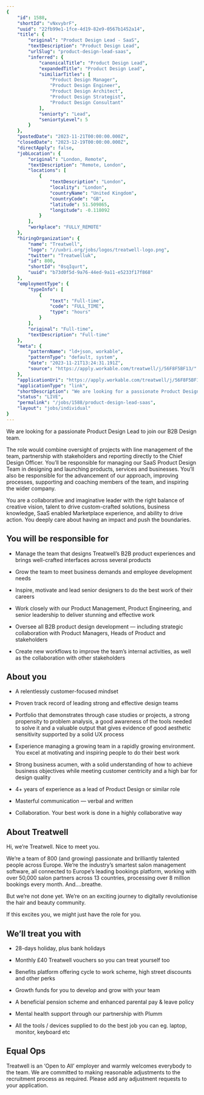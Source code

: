 ```yaml
---
{
	"id": 1588,
	"shortId": "vNxvybrF",
	"uuid": "22fb99e1-1fce-4d19-82e9-0567b1452a14",
	"title": {
		"original": "Product Design Lead - SaaS",
		"textDescription": "Product Design Lead",
		"urlSlug": "product-design-lead-saas",
		"inferred": {
			"canonicalTitle": "Product Design Lead",
			"expandedTitle": "Product Design Lead",
			"similiarTitles": [
				"Product Design Manager",
				"Product Design Engineer",
				"Product Design Architect",
				"Product Design Strategist",
				"Product Design Consultant"
			],
			"seniorty": "Lead",
			"seniortyLevel": 5
		}
	},
	"postedDate": "2023-11-21T00:00:00.000Z",
	"closedDate": "2023-12-19T00:00:00.000Z",
	"directApply": false,
	"jobLocation": {
		"original": "London, Remote",
		"textDescription": "Remote, London",
		"locations": [
			{
				"textDescription": "London",
				"locality": "London",
				"countryName": "United Kingdom",
				"countryCode": "GB",
				"latitude": 51.509865,
				"longitude": -0.118092
			}
		],
		"workplace": "FULLY_REMOTE"
	},
	"hiringOrganization": {
		"name": "Treatwell",
		"logo": "//uxbri.org/jobs/logos/treatwell-logo.png",
		"twitter": "Treatwelluk",
		"id": 800,
		"shortId": "0sqIqurt",
		"uuid": "b73d0f5d-9a76-44ed-9a11-e5233f17f868"
	},
	"employmentType": {
		"typeInfo": [
			{
				"text": "Full-time",
				"code": "FULL_TIME",
				"type": "hours"
			}
		],
		"original": "Full-time",
		"textDescription": "Full-time"
	},
	"meta": {
		"patternName": "ld+json, workable",
		"patternType": "default, system",
		"date": "2023-11-21T13:24:31.191Z",
		"source": "https://apply.workable.com/treatwell/j/56F8F5BF13/"
	},
	"applicationUri": "https://apply.workable.com/treatwell/j/56F8F5BF13/apply/",
	"applicationType": "link",
	"shortDescription": "We are looking for a passionate Product Design Lead to join our B2B Design team.  The role would combine oversight of projects with line management of the team, partnership with stakeholders and",
	"status": "LIVE",
	"permalink": "/jobs/1588/product-design-lead-saas",
	"layout": "jobs/individual"
}
---
```

<p>We are looking for a passionate Product Design Lead to join our B2B Design team.&nbsp;</p><p>The role would combine oversight of projects with line management of the team, partnership with stakeholders and reporting directly to the Chief Design Officer. You’ll be responsible for managing our SaaS Product Design Team in designing and launching products, services and businesses. You’ll also be responsible for the advancement of our approach, improving processes, supporting and coaching members of the team, and inspiring the wider company.&nbsp;</p><p>You are a collaborative and imaginative leader with the right balance of creative vision, talent to drive custom-crafted solutions, business knowledge, SaaS enabled Marketplace experience, and ability to drive action. You deeply care about having an impact and push the boundaries.</p><h2>You will be responsible for</h2><ul><li><p>Manage the team that designs Treatwell’s B2B product experiences and brings well-crafted interfaces across several products&nbsp;</p></li><li><p>Grow the team to meet business demands and employee development needs</p></li><li><p>Inspire, motivate and lead senior designers to do the best work of their careers</p></li><li><p>Work closely with our Product Management, Product Engineering, and senior leadership to deliver stunning and effective work</p></li><li><p>Oversee all B2B product design development — including strategic collaboration with Product Managers, Heads of Product and stakeholders</p></li><li><p>Create new workflows to improve the team’s internal activities, as well as the collaboration with other stakeholders</p></li></ul><h2>About you<strong> &nbsp;</strong></h2><ul><li><p>A relentlessly customer-focused mindset</p></li><li><p>Proven track record of leading strong and effective design teams</p></li><li><p>Portfolio that demonstrates through case studies or projects, a strong propensity to problem analysis, a good awareness of the tools needed to solve it and a valuable output that gives evidence of good aesthetic sensitivity supported by a solid UX process</p></li><li><p>Experience managing a growing team in a rapidly growing environment. You excel at motivating and inspiring people to do their best work&nbsp;</p></li><li><p>Strong business acumen, with a solid understanding of how to achieve business objectives while meeting customer centricity and a high bar for design quality</p></li><li><p>4+ years of experience as a lead of Product Design or similar role</p></li><li><p>Masterful communication — verbal and written</p></li><li><p>Collaboration. Your best work is done in a highly collaborative way</p></li></ul><h2>About Treatwell</h2><p>Hi, we’re Treatwell. Nice to meet you.</p><p>We’re a team of 800 (and growing) passionate and brilliantly talented people across Europe. We’re the industry’s smartest salon management software, all connected to Europe’s leading bookings platform, working with over 50,000 salon partners across 13 countries, processing over 8 million bookings every month. And….breathe.</p><p>But we’re not done yet. We’re on an exciting journey to digitally revolutionise the hair and beauty community.</p><p>If this excites you, we might just have the role for you.</p><h2>We’ll treat you with</h2><ul><li><p>28-days holiday, plus bank holidays</p></li><li><p>Monthly £40 Treatwell vouchers so you can treat yourself too</p></li><li><p>Benefits platform offering cycle to work scheme, high street discounts and other perks</p></li><li><p>Growth funds for you to develop and grow with your team</p></li><li><p>A beneficial pension scheme and enhanced parental pay &amp; leave policy</p></li><li><p>Mental health support through our partnership with Plumm</p></li><li><p>All the tools / devices supplied to do the best job you can eg. laptop, monitor, keyboard etc</p></li></ul><h2>Equal Ops</h2><p>Treatwell is an ‘Open to All’ employer and warmly welcomes everybody to the team. We are committed to making reasonable adjustments to the recruitment process as required. Please add any adjustment requests to your application.</p>
